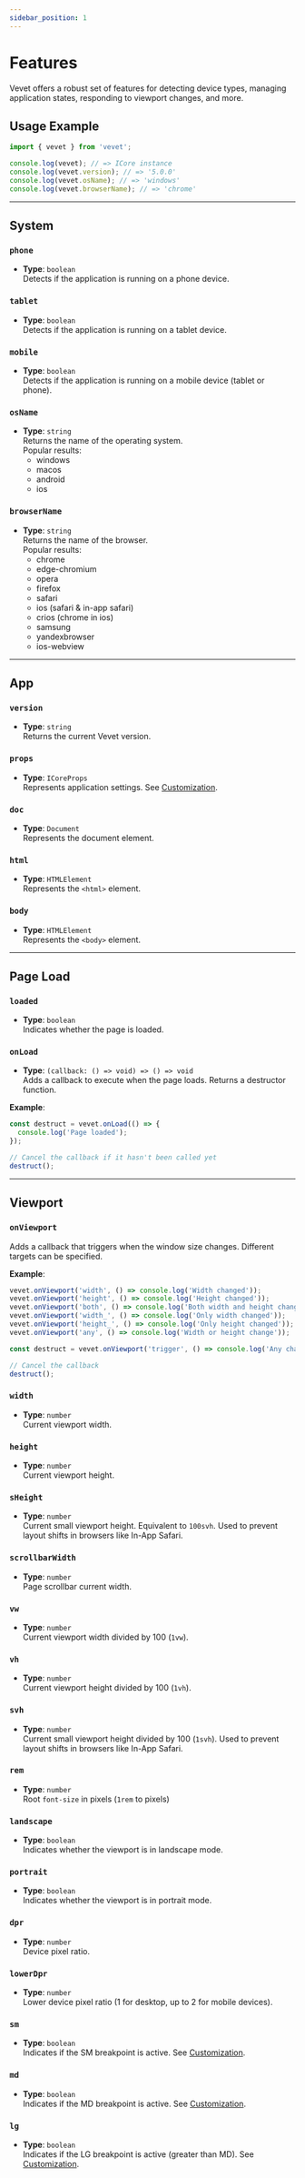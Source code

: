 ```yaml
---
sidebar_position: 1
---
```


# Features

Vevet offers a robust set of features for detecting device types, managing application states, responding to viewport changes, and more.

## Usage Example

```ts
import { vevet } from 'vevet';

console.log(vevet); // => ICore instance
console.log(vevet.version); // => '5.0.0'
console.log(vevet.osName); // => 'windows'
console.log(vevet.browserName); // => 'chrome'
```

---

## System

### `phone`
- **Type**: `boolean`  
Detects if the application is running on a phone device.

### `tablet`
- **Type**: `boolean`  
Detects if the application is running on a tablet device.

### `mobile`
- **Type**: `boolean`  
Detects if the application is running on a mobile device (tablet or phone).

### `osName`
- **Type**: `string`  
Returns the name of the operating system.  
Popular results:
  - windows
  - macos
  - android
  - ios


### `browserName`
- **Type**: `string`  
Returns the name of the browser.  
Popular results:
  - chrome
  - edge-chromium
  - opera
  - firefox
  - safari
  - ios (safari & in-app safari)
  - crios (chrome in ios)
  - samsung
  - yandexbrowser
  - ios-webview

---

## App

### `version`
- **Type**: `string`  
Returns the current Vevet version.

### `props`
- **Type**: `ICoreProps`  
Represents application settings. See [Customization](./customization).

### `doc`
- **Type**: `Document`  
Represents the document element.

### `html`
- **Type**: `HTMLElement`  
Represents the `<html>` element.

### `body`
- **Type**: `HTMLElement`  
Represents the `<body>` element.

---

## Page Load

### `loaded`
- **Type**: `boolean`  
Indicates whether the page is loaded.

### `onLoad`
- **Type**: `(callback: () => void) => () => void`  
Adds a callback to execute when the page loads. Returns a destructor function.

**Example**:
```ts
const destruct = vevet.onLoad(() => {
  console.log('Page loaded');
});

// Cancel the callback if it hasn't been called yet
destruct();
```

---

## Viewport

### `onViewport`
Adds a callback that triggers when the window size changes. Different targets can be specified.

**Example**:
```ts
vevet.onViewport('width', () => console.log('Width changed'));
vevet.onViewport('height', () => console.log('Height changed'));
vevet.onViewport('both', () => console.log('Both width and height changed'));
vevet.onViewport('width_', () => console.log('Only width changed'));
vevet.onViewport('height_', () => console.log('Only height changed'));
vevet.onViewport('any', () => console.log('Width or height change'));

const destruct = vevet.onViewport('trigger', () => console.log('Any change that triggers resize'));

// Cancel the callback
destruct();
```

### `width`
- **Type**: `number`  
Current viewport width.

### `height`
- **Type**: `number`  
Current viewport height.

### `sHeight`
- **Type**: `number`  
Current small viewport height. Equivalent to `100svh`. Used to prevent layout shifts in browsers like In-App Safari. 

### `scrollbarWidth`
- **Type**: `number`  
Page scrollbar current width.

### `vw`
- **Type**: `number`  
Current viewport width divided by 100 (`1vw`).

### `vh`
- **Type**: `number`  
Current viewport height divided by 100 (`1vh`).

### `svh`
- **Type**: `number`  
Current small viewport height divided by 100 (`1svh`). Used to prevent layout shifts in browsers like In-App Safari. 

### `rem`
- **Type**: `number`  
Root `font-size` in pixels (`1rem` to pixels)

### `landscape`
- **Type**: `boolean`  
Indicates whether the viewport is in landscape mode.

### `portrait`
- **Type**: `boolean`  
Indicates whether the viewport is in portrait mode.

### `dpr`
- **Type**: `number`  
Device pixel ratio.

### `lowerDpr`
- **Type**: `number`  
Lower device pixel ratio (1 for desktop, up to 2 for mobile devices).

### `sm`
- **Type**: `boolean`  
Indicates if the SM breakpoint is active. See [Customization](./customization).

### `md`
- **Type**: `boolean`  
Indicates if the MD breakpoint is active. See [Customization](./customization).

### `lg`
- **Type**: `boolean`  
Indicates if the LG breakpoint is active (greater than MD). See [Customization](./customization).
